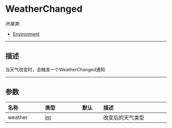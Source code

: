 # WeatherChanged

*所属类*:
* [Environment](/Api/Classes/Build/Environment.md)
------------------------------------------------------------------------------------------
## 描述

当天气改变时，会触发一个WeatherChanged通知

------------------------------------------------------------------------------------------
## 参数

|<div style="width:100px">名称</div>|<div style="width:100px">类型</div>|<div style="width:50px">默认</div>|<div style="width:350px">描述</div>|
|:---|:---|:---|:---|
|weather|[int](/Api/DataType/Number.md)||改变后的天气类型|
